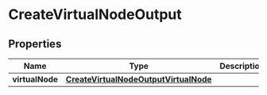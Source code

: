 

# CreateVirtualNodeOutput



## Properties

| Name | Type | Description | Notes |
|------------ | ------------- | ------------- | -------------|
|**virtualNode** | [**CreateVirtualNodeOutputVirtualNode**](CreateVirtualNodeOutputVirtualNode.md) |  |  [optional] |



